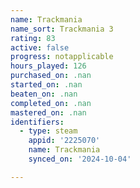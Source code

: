 ```yaml
---
name: Trackmania
name_sort: Trackmania 3
rating: 83
active: false
progress: notapplicable
hours_played: 126
purchased_on: .nan
started_on: .nan
beaten_on: .nan
completed_on: .nan
mastered_on: .nan
identifiers:
  - type: steam
    appid: '2225070'
    name: Trackmania
    synced_on: '2024-10-04'

---
```

